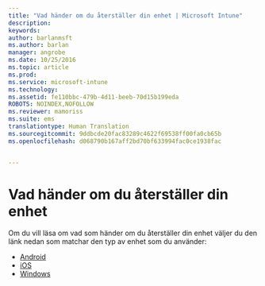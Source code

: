 ```yaml
---
title: "Vad händer om du återställer din enhet | Microsoft Intune"
description: 
keywords: 
author: barlanmsft
ms.author: barlan
manager: angrobe
ms.date: 10/25/2016
ms.topic: article
ms.prod: 
ms.service: microsoft-intune
ms.technology: 
ms.assetid: fe110bbc-479b-4d11-beeb-70d15b199eda
ROBOTS: NOINDEX,NOFOLLOW
ms.reviewer: mamoriss
ms.suite: ems
translationtype: Human Translation
ms.sourcegitcommit: 9ddbcde20fac83289c4622f69538ff00fa0cb65b
ms.openlocfilehash: d068790b167aff2bd70bf633994fac0ce1938fac


---
```



# <a name="what-happens-if-you-reset-your-device"></a>Vad händer om du återställer din enhet

Om du vill läsa om vad som händer om du återställer din enhet väljer du den länk nedan som matchar den typ av enhet som du använder:

- [Android](what-happens-if-you-reset-your-device-using-the-company-portal-android.md)
- [iOS](what-happens-if-you-reset-your-device-using-the-company-portal-ios.md)
- [Windows](what-happens-if-you-reset-your-device-using-the-company-portal-windows.md)



<!--HONumber=Nov16_HO1-->


